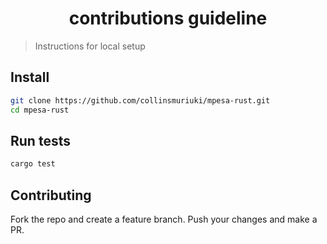 <h1 align="center">contributions guideline</h1>


> Instructions for local setup

## Install

```sh
git clone https://github.com/collinsmuriuki/mpesa-rust.git
cd mpesa-rust
```

## Run tests

```sh
cargo test
```

## Contributing

Fork the repo and create a feature branch. Push your changes and make a PR.